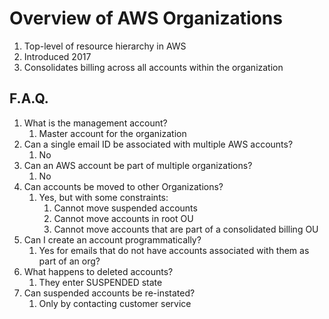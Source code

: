 # Overview of AWS Organizations

1. Top-level of resource hierarchy in AWS
1. Introduced 2017
1. Consolidates billing across all accounts within the organization

## F.A.Q.

1. What is the management account?
    1. Master account for the organization
1. Can a single email ID be associated with multiple AWS accounts?
    1. No
1. Can an AWS account be part of multiple organizations?
    1. No
1. Can accounts be moved to other Organizations?
    1. Yes, but with some constraints:
        1. Cannot move suspended accounts
        1. Cannot move accounts in root OU
        1. Cannot move accounts that are part of a consolidated billing OU
1. Can I create an account programmatically?
    1. Yes for emails that do not have accounts associated with them as part of an org?
1. What happens to deleted accounts?
    1. They enter SUSPENDED state
1. Can suspended accounts be re-instated?
    1. Only by contacting customer service
